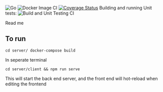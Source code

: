 ![Go](https://github.com/jak103/uno/workflows/Go/badge.svg?branch=master)
![Docker Image CI](https://github.com/jak103/uno/workflows/Docker%20Image%20CI/badge.svg)
[![Coverage Status](https://coveralls.io/repos/github/jak103/uno/badge.svg?branch=dev)](https://coveralls.io/github/jak103/uno)
Building and running Unit tests:  ![Build and Unit Testing CI](https://github.com/Jaredcscott/uno/workflows/Build%20and%20Unit%20Testing%20CI/badge.svg)

Read me


## To run 

`cd server/ docker-compose build`

In seperate terminal

`cd server/client && npm run serve`

This will start the back end server, and the front end will hot-reload when editing the frontend
